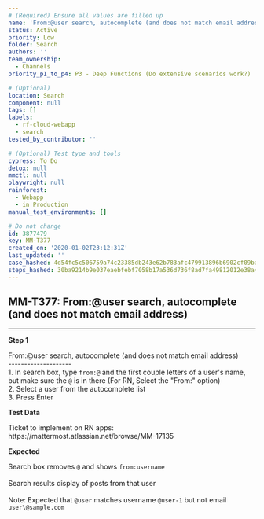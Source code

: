 ```yaml
---
# (Required) Ensure all values are filled up
name: 'From:@user search, autocomplete (and does not match email address)'
status: Active
priority: Low
folder: Search
authors: ''
team_ownership:
  - Channels
priority_p1_to_p4: P3 - Deep Functions (Do extensive scenarios work?)

# (Optional)
location: Search
component: null
tags: []
labels:
  - rf-cloud-webapp
  - search
tested_by_contributor: ''

# (Optional) Test type and tools
cypress: To Do
detox: null
mmctl: null
playwright: null
rainforest:
  - Webapp
  - in Production
manual_test_environments: []

# Do not change
id: 3877479
key: MM-T377
created_on: '2020-01-02T23:12:31Z'
last_updated: ''
case_hashed: 4d54fc5c506759a74c23385db243e62b783afc479913896b6902cf09ba82f938ac59f1ee3305bde4948c02847288b2ae
steps_hashed: 30ba9214b9e037eaebfebf7058b17a536d736f8ad7fa49812012e38a4c1599691fb91016837fcce57d7f842aeb41653e
---
```


<!-- (Auto-generated) Based on frontmatter's "key" and "name" -->

## MM-T377: From:@user search, autocomplete (and does not match email address)

---

**Step 1**

From:@user search, autocomplete (and does not match email address)\
\--------------------\
1\. In search box, type `from:@` and the first couple letters of a user's name, but make sure the `@` is in there (For RN, Select the "From:" option)\
2\. Select a user from the autocomplete list\
3\. Press Enter

**Test Data**

Ticket to implement on RN apps: https\://mattermost.atlassian.net/browse/MM-17135

**Expected**

Search box removes `@` and shows `from:username`\
\
Search results display of posts from that user\
\
Note: Expected that `@user` matches username `@user-1` but not email `user\@sample.com`
